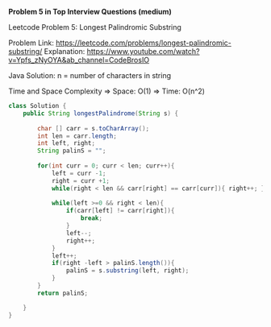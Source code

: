 **Problem 5 in Top Interview Questions (medium)**

 Leetcode Problem 5: Longest Palindromic Substring 

Problem Link: https://leetcode.com/problems/longest-palindromic-substring/
Explanation: https://www.youtube.com/watch?v=Ypfs_zNyOYA&ab_channel=CodeBrosIO



 Java Solution: 
    n = number of characters in string
    
Time and Space Complexity
    => Space: O(1)
    => Time: O(n^2)

```java
class Solution {
    public String longestPalindrome(String s) {
        
        char [] carr = s.toCharArray();
        int len = carr.length;
        int left, right;
        String palinS = ""; 
        
        for(int curr = 0; curr < len; curr++){
            left = curr -1;
            right = curr +1;
            while(right < len && carr[right] == carr[curr]){ right++; }
            
            while(left >=0 && right < len){
                if(carr[left] != carr[right]){
                    break;
                }
                left--;
                right++;
            }
            left++;
            if(right -left > palinS.length()){
                palinS = s.substring(left, right);
            }
        }
        return palinS;

    }
}
```
